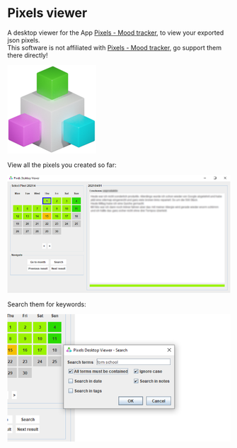# Pixels viewer
A desktop viewer for the App [Pixels - Mood tracker](https://play.google.com/store/apps/details?id=ar.teovogel.yip&hl=de&gl=US), to view your exported json pixels.  
This software is not affiliated with [Pixels - Mood tracker](https://play.google.com/store/apps/details?id=ar.teovogel.yip&hl=de&gl=US), go support them there directly!

![Icon](res/img/icon.png)

View all the pixels you created so far:

![Main frame](res/img/pixels_viewer_main_frame.png)

Search them for keywords:

![Search](res/img/pixels_viewer_search.png)